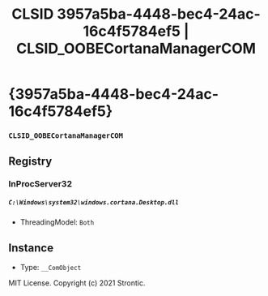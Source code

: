 ﻿---
title: "CLSID 3957a5ba-4448-bec4-24ac-16c4f5784ef5 | CLSID_OOBECortanaManagerCOM"
excerpt: What is COM-Object CLSID 3957a5ba-4448-bec4-24ac-16c4f5784ef5?
---

# {3957a5ba-4448-bec4-24ac-16c4f5784ef5}

### `CLSID_OOBECortanaManagerCOM`

## Registry


### InProcServer32

##### `C:\Windows\system32\windows.cortana.Desktop.dll`
* ThreadingModel: `Both`

## Instance

* Type: `__ComObject`

MIT License. Copyright (c) 2021 Strontic.


